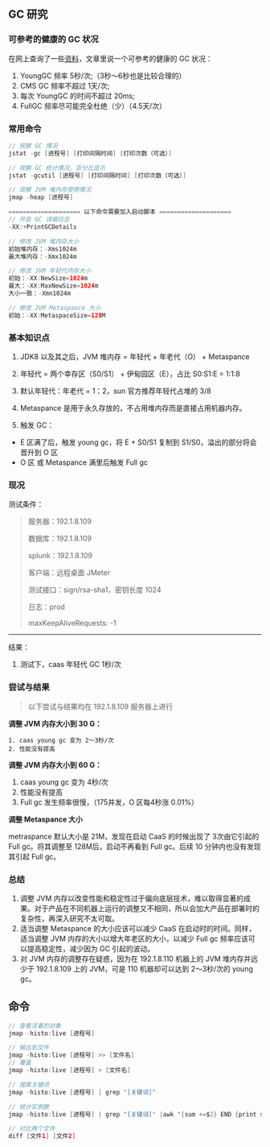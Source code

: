 ## GC 研究

### 可参考的健康的 GC 状况

在网上查询了一些[资料](https://www.jianshu.com/p/5ace2a0cafa4)，文章里说一个可参考的健康的 GC 状况：

1. YoungGC 频率 5秒/次;（3秒～6秒也是比较合理的）
2. CMS GC 频率不超过 1天/次;
3. 每次 YoungGC 的时间不超过 20ms;
4. FullGC 频率尽可能完全杜绝（少）（4.5天/次）

### 常用命令

```java
// 观察 GC 情况
jstat -gc [进程号] [打印间隔时间] [打印次数（可选）]

// 观察 GC 统计情况，百分比显示
jstat -gcutil [进程号] [打印间隔时间] [打印次数（可选）]

// 观察 JVM 堆内存使用情况
jmap -heap [进程号]

==================== 以下命令需要加入启动脚本 ====================
// 开启 GC 详细日志
-XX:+PrintGCDetails

// 修改 JVM 堆内存大小
初始堆内存：-Xms1024m
最大堆内存：-Xmx1024m

// 修改 JVM 年轻代内存大小
初始：-XX:NewSize=1024m
最大：-XX:MaxNewSize=1024m
大小一致：-Xmn1024m

// 修改 JVM Metaspance 大小
初始：-XX:MetaspaceSize=128M
```

### 基本知识点

1.  JDK8 以及其之后，JVM 堆内存 = 年轻代 + 年老代（O） + Metaspance
2.  年轻代 = 两个幸存区（S0/S1） + 伊甸园区（E），占比 S0:S1:E = 1:1:8

3.  默认年轻代：年老代 = 1：2，sun 官方推荐年轻代占堆的 3/8

4.  Metaspance 是用于永久存放的，不占用堆内存而是直接占用机器内存。

5.  触发 GC：

   - E 区满了后，触发 young gc，将 E + S0/S1 复制到 S1/S0，溢出的部分将会晋升到 O 区
   - O 区 或 Metaspance 满里后触发 Full gc


### 现况

测试条件：

> 服务器：192.1.8.109
>
> 数据库：192.1.8.109
>
> splunk：192.1.8.109
>
> 客户端：远程桌面 JMeter
>
> 测试接口：sign/rsa-sha1，密钥长度 1024
>
> 日志：prod
>
> maxKeepAliveRequests: -1

****

结果：

1. 测试下，caas 年轻代 GC 1秒/次

### 尝试与结果

> 以下尝试与结果均在 192.1.8.109 服务器上进行

**调整 JVM 内存大小到 30 G：**

 	1. caas young gc 变为 2～3秒/次
 	2. 性能没有提高

**调整 JVM 内存大小到 60 G：**

1. caas young gc 变为 4秒/次
2. 性能没有提高
3. Full gc 发生频率很慢，（175并发，O 区每4秒涨 0.01%）

**调整 Metaspance 大小**

metraspance 默认大小是 21M，发现在启动 CaaS 的时候出现了 3次由它引起的 Full gc。将其调整至 128M后，启动不再看到 Full gc。后续 10 分钟内也没有发现其引起 Full gc。

### 总结

1. 调整 JVM 内存以改变性能和稳定性过于偏向底层技术，难以取得显著的成果。对于产品在不同机器上运行的调整又不相同，所以会加大产品在部署时的复杂性，再深入研究不太可取。
2. 适当调整 Metaspance 的大小应该可以减少 CaaS 在启动时的时间。同样，适当调整 JVM 内存的大小以增大年老区的大小，以减少 Full gc 频率应该可以提高稳定性，减少因为 GC 引起的波动。
3. 对 JVM 内存的调整存在疑惑，因为在 192.1.8.110 机器上的 JVM 堆内存并远少于 192.1.8.109 上的 JVM，可是 110 机器却可以达到 2～3秒/次的 young gc。



## 命令

```java
// 查看活着的对象
jmap -histo:live [进程号] 

// 输出到文件
jmap -histo:live [进程号] >> [文件名]
// 覆盖
jmap -histo:live [进程号] > [文件名]

// 搜索关键词
jmap -histo:live [进程号] | grep "[关键词]"

// 统计实例数
jmap -histo:live [进程号] | grep "[关键词]" |awk '{sum +=$2} END {print sum}'

// 对比两个文件
diff [文件1] [文件2]
```




